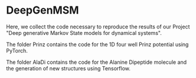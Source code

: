 # DeepGenMSM

Here, we collect the code necessary to reproduce the results of our Project "Deep generative Markov State models for dynamical systems".

The folder Prinz contains the code for the 1D four well Prinz potential using PyTorch.

The folder AlaDi contains the code for the Alanine Dipeptide molecule and the generation of new structures using Tensorflow.
